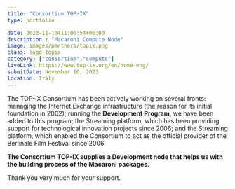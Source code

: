 ```yaml
---
title: "Consortium TOP-IX"
type: portfolio

date: 2023-11-10T11:06:54+06:00
description : "Macaroni Compute Node"
image: images/partners/topix.png
class: logo-topix
category: ["consortium","compute"]
liveLink: https://www.top-ix.org/en/home-eng/
submitDate: November 10, 2023
location: Italy
---
```


The TOP-IX Consortium has been actively working on several fronts: managing the Internet Exchange
infrastructure (the reason for its initial foundation in 2002); running the **Development Program**,
we have been added to this program; the Streaming platform, which has been providing support for
technological innovation projects since 2006; and the Streaming platform, which enabled the Consortium
to act as the official provider of the Berlinale Film Festival since 2006.

**The Consortium TOP-IX supplies a Development node that helps us with the building process
of the Macaroni packages.**

Thank you very much for your support.

